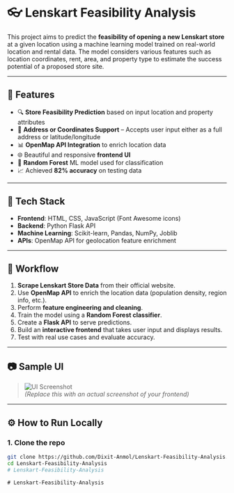 # 👓 Lenskart Feasibility Analysis

This project aims to predict the **feasibility of opening a new Lenskart store** at a given location using a machine learning model trained on real-world location and rental data. The model considers various features such as location coordinates, rent, area, and property type to estimate the success potential of a proposed store site.

---

## 🚀 Features

- 🔍 **Store Feasibility Prediction** based on input location and property attributes
- 📍 **Address or Coordinates Support** – Accepts user input either as a full address or latitude/longitude
- 📊 **OpenMap API Integration** to enrich location data
- 🌐 Beautiful and responsive **frontend UI**
- 🤖 **Random Forest** ML model used for classification
- 📈 Achieved **82% accuracy** on testing data

---

## 🧠 Tech Stack

- **Frontend**: HTML, CSS, JavaScript (Font Awesome icons)
- **Backend**: Python Flask API
- **Machine Learning**: Scikit-learn, Pandas, NumPy, Joblib
- **APIs**: OpenMap API for geolocation feature enrichment

---

## 🔁 Workflow

1. **Scrape Lenskart Store Data** from their official website.
2. Use **OpenMap API** to enrich the location data (population density, region info, etc.).
3. Perform **feature engineering and cleaning**.
4. Train the model using a **Random Forest classifier**.
5. Create a **Flask API** to serve predictions.
6. Build an **interactive frontend** that takes user input and displays results.
7. Test with real use cases and evaluate accuracy.

---

## 📷 Sample UI

> ![UI Screenshot](https://raw.githubusercontent.com/Dixit-Anmol/Lenskart-Feasibility-Analysis/main/sample-ui.png)  
*(Replace this with an actual screenshot of your frontend)*

---

## ⚙️ How to Run Locally

### 1. Clone the repo
```bash
git clone https://github.com/Dixit-Anmol/Lenskart-Feasibility-Analysis.git
cd Lenskart-Feasibility-Analysis
#   L e n s k a r t - F e a s i b i l i t y - A n a l y s i s  
 #   L e n s k a r t - F e a s i b i l i t y - A n a l y s i s  
 